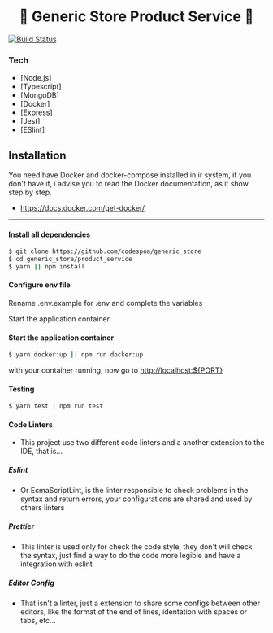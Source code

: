 <h1 align="center">🚀 Generic Store Product Service 🚀</h1>

[![Build Status](https://travis-ci.org/joemccann/dillinger.svg?branch=master)](https://github.com/codespoa/generic_store)

### Tech

- [Node.js]
- [Typescript]
- [MongoDB]
- [Docker]
- [Express]
- [Jest]
- [ESlint]

## Installation

You need have Docker and docker-compose installed in ir system, if you don't have it, i advise you to read the Docker documentation, as it show step by step.

- https://docs.docker.com/get-docker/

---

#### Install all dependencies

```sh
$ git clone https://github.com/codespoa/generic_store
$ cd generic_store/product_service
$ yarn || npm install

```

#### Configure env file

Rename .env.example for .env and complete the variables

Start the application container

#### Start the application container

```sh
$ yarn docker:up || npm run docker:up
```

with your container running, now go to <a href="http://localhost:${PORT}" target="_blank">http://localhost:${PORT}</a>

#### Testing

```sh
$ yarn test | npm run test
```

#### Code Linters

- This project use two different code linters and a another extension to the IDE, that is...

##### Eslint

- Or EcmaScriptLint, is the linter responsible to check problems in the syntax and return errors, your configurations are shared and used by others linters

##### Prettier

- This linter is used only for check the code style, they don't will check the syntax, just find a way to do the code more legible and have a integration with eslint

##### Editor Config

- That isn't a linter, just a extension to share some configs between other editors, like the format of the end of lines, identation with spaces or tabs, etc...
